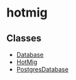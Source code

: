 # hotmig

## Classes

- [Database](classes/Database.md)
- [HotMig](classes/HotMig.md)
- [PostgresDatabase](classes/PostgresDatabase.md)
